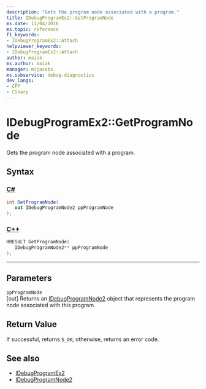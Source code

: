 ```yaml
---
description: "Gets the program node associated with a program."
title: IDebugProgramEx2::GetProgramNode
ms.date: 11/04/2016
ms.topic: reference
f1_keywords:
- IDebugProgramEx2::Attach
helpviewer_keywords:
- IDebugProgramEx2::Attach
author: maiak
ms.author: maiak
manager: mijacobs
ms.subservice: debug-diagnostics
dev_langs:
- CPP
- CSharp
---
```

# IDebugProgramEx2::GetProgramNode

Gets the program node associated with a program.

## Syntax

### [C#](#tab/csharp)
```csharp
int GetProgramNode( 
   out IDebugProgramNode2 ppProgramNode
);
```
### [C++](#tab/cpp)
```cpp
HRESULT GetProgramNode( 
   IDebugProgramNode2** ppProgramNode
);
```
---

## Parameters
`ppProgramNode`\
[out] Returns an [IDebugProgramNode2](../../../extensibility/debugger/reference/idebugprogramnode2.md) object that represents the program node associated with this program.

## Return Value
 If successful, returns `S_OK`; otherwise, returns an error code.

## See also
- [IDebugProgramEx2](../../../extensibility/debugger/reference/idebugprogramex2.md)
- [IDebugProgramNode2](../../../extensibility/debugger/reference/idebugprogramnode2.md)
